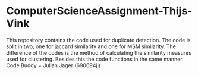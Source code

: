 # ComputerScienceAssignment-Thijs-Vink
This repository contains the code used for duplicate detection. 
The code is split in two, one for jaccard similarity and one for MSM similarity. 
The difference of the codes is the method of calculating the similarity measures used for clustering. Besides this the code functions in the same manner.
Code Buddy = Julian Jager (690694jj)
